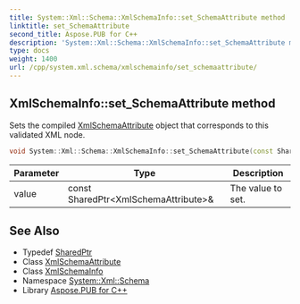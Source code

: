 ```yaml
---
title: System::Xml::Schema::XmlSchemaInfo::set_SchemaAttribute method
linktitle: set_SchemaAttribute
second_title: Aspose.PUB for C++
description: 'System::Xml::Schema::XmlSchemaInfo::set_SchemaAttribute method. Sets the compiled XmlSchemaAttribute object that corresponds to this validated XML node in C++.'
type: docs
weight: 1400
url: /cpp/system.xml.schema/xmlschemainfo/set_schemaattribute/
---
```

## XmlSchemaInfo::set_SchemaAttribute method


Sets the compiled [XmlSchemaAttribute](../../xmlschemaattribute/) object that corresponds to this validated XML node.

```cpp
void System::Xml::Schema::XmlSchemaInfo::set_SchemaAttribute(const SharedPtr<XmlSchemaAttribute> &value)
```


| Parameter | Type | Description |
| --- | --- | --- |
| value | const SharedPtr\<XmlSchemaAttribute\>\& | The value to set. |

## See Also

* Typedef [SharedPtr](../../../system/sharedptr/)
* Class [XmlSchemaAttribute](../../xmlschemaattribute/)
* Class [XmlSchemaInfo](../)
* Namespace [System::Xml::Schema](../../)
* Library [Aspose.PUB for C++](../../../)
